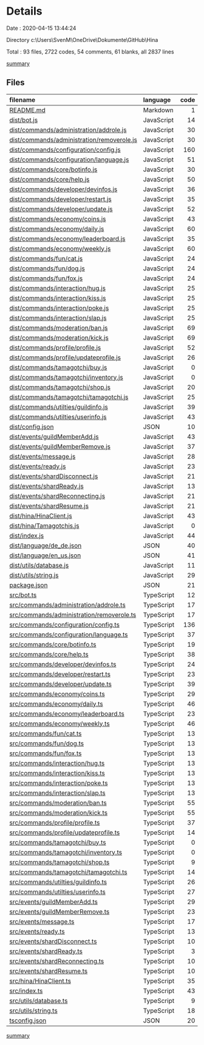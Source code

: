 # Details

Date : 2020-04-15 13:44:24

Directory c:\Users\SvenM\OneDrive\Dokumente\GitHub\Hina

Total : 93 files,  2722 codes, 54 comments, 61 blanks, all 2837 lines

[summary](results.md)

## Files
| filename | language | code | comment | blank | total |
| :--- | :--- | ---: | ---: | ---: | ---: |
| [README.md](/README.md) | Markdown | 1 | 0 | 0 | 1 |
| [dist/bot.js](/dist/bot.js) | JavaScript | 14 | 1 | 0 | 15 |
| [dist/commands/administration/addrole.js](/dist/commands/administration/addrole.js) | JavaScript | 30 | 1 | 0 | 31 |
| [dist/commands/administration/removerole.js](/dist/commands/administration/removerole.js) | JavaScript | 30 | 1 | 0 | 31 |
| [dist/commands/configuration/config.js](/dist/commands/configuration/config.js) | JavaScript | 160 | 1 | 0 | 161 |
| [dist/commands/configuration/language.js](/dist/commands/configuration/language.js) | JavaScript | 51 | 1 | 0 | 52 |
| [dist/commands/core/botinfo.js](/dist/commands/core/botinfo.js) | JavaScript | 30 | 1 | 0 | 31 |
| [dist/commands/core/help.js](/dist/commands/core/help.js) | JavaScript | 50 | 1 | 0 | 51 |
| [dist/commands/developer/devinfos.js](/dist/commands/developer/devinfos.js) | JavaScript | 36 | 1 | 0 | 37 |
| [dist/commands/developer/restart.js](/dist/commands/developer/restart.js) | JavaScript | 35 | 1 | 0 | 36 |
| [dist/commands/developer/update.js](/dist/commands/developer/update.js) | JavaScript | 52 | 1 | 0 | 53 |
| [dist/commands/economy/coins.js](/dist/commands/economy/coins.js) | JavaScript | 43 | 1 | 0 | 44 |
| [dist/commands/economy/daily.js](/dist/commands/economy/daily.js) | JavaScript | 60 | 1 | 0 | 61 |
| [dist/commands/economy/leaderboard.js](/dist/commands/economy/leaderboard.js) | JavaScript | 35 | 1 | 0 | 36 |
| [dist/commands/economy/weekly.js](/dist/commands/economy/weekly.js) | JavaScript | 60 | 1 | 0 | 61 |
| [dist/commands/fun/cat.js](/dist/commands/fun/cat.js) | JavaScript | 24 | 1 | 0 | 25 |
| [dist/commands/fun/dog.js](/dist/commands/fun/dog.js) | JavaScript | 24 | 1 | 0 | 25 |
| [dist/commands/fun/fox.js](/dist/commands/fun/fox.js) | JavaScript | 24 | 1 | 0 | 25 |
| [dist/commands/interaction/hug.js](/dist/commands/interaction/hug.js) | JavaScript | 25 | 1 | 0 | 26 |
| [dist/commands/interaction/kiss.js](/dist/commands/interaction/kiss.js) | JavaScript | 25 | 1 | 0 | 26 |
| [dist/commands/interaction/poke.js](/dist/commands/interaction/poke.js) | JavaScript | 25 | 1 | 0 | 26 |
| [dist/commands/interaction/slap.js](/dist/commands/interaction/slap.js) | JavaScript | 25 | 1 | 0 | 26 |
| [dist/commands/moderation/ban.js](/dist/commands/moderation/ban.js) | JavaScript | 69 | 1 | 0 | 70 |
| [dist/commands/moderation/kick.js](/dist/commands/moderation/kick.js) | JavaScript | 69 | 1 | 0 | 70 |
| [dist/commands/profile/profile.js](/dist/commands/profile/profile.js) | JavaScript | 52 | 1 | 0 | 53 |
| [dist/commands/profile/updateprofile.js](/dist/commands/profile/updateprofile.js) | JavaScript | 26 | 1 | 0 | 27 |
| [dist/commands/tamagotchi/buy.js](/dist/commands/tamagotchi/buy.js) | JavaScript | 0 | 1 | 0 | 1 |
| [dist/commands/tamagotchi/inventory.js](/dist/commands/tamagotchi/inventory.js) | JavaScript | 0 | 1 | 0 | 1 |
| [dist/commands/tamagotchi/shop.js](/dist/commands/tamagotchi/shop.js) | JavaScript | 20 | 1 | 0 | 21 |
| [dist/commands/tamagotchi/tamagotchi.js](/dist/commands/tamagotchi/tamagotchi.js) | JavaScript | 25 | 1 | 0 | 26 |
| [dist/commands/utilties/guildinfo.js](/dist/commands/utilties/guildinfo.js) | JavaScript | 39 | 1 | 0 | 40 |
| [dist/commands/utilties/userinfo.js](/dist/commands/utilties/userinfo.js) | JavaScript | 43 | 1 | 0 | 44 |
| [dist/config.json](/dist/config.json) | JSON | 10 | 0 | 0 | 10 |
| [dist/events/guildMemberAdd.js](/dist/events/guildMemberAdd.js) | JavaScript | 43 | 1 | 0 | 44 |
| [dist/events/guildMemberRemove.js](/dist/events/guildMemberRemove.js) | JavaScript | 37 | 1 | 0 | 38 |
| [dist/events/message.js](/dist/events/message.js) | JavaScript | 28 | 1 | 0 | 29 |
| [dist/events/ready.js](/dist/events/ready.js) | JavaScript | 23 | 1 | 0 | 24 |
| [dist/events/shardDisconnect.js](/dist/events/shardDisconnect.js) | JavaScript | 21 | 1 | 0 | 22 |
| [dist/events/shardReady.js](/dist/events/shardReady.js) | JavaScript | 13 | 1 | 0 | 14 |
| [dist/events/shardReconnecting.js](/dist/events/shardReconnecting.js) | JavaScript | 21 | 1 | 0 | 22 |
| [dist/events/shardResume.js](/dist/events/shardResume.js) | JavaScript | 21 | 1 | 0 | 22 |
| [dist/hina/HinaClient.js](/dist/hina/HinaClient.js) | JavaScript | 43 | 1 | 0 | 44 |
| [dist/hina/Tamagotchis.js](/dist/hina/Tamagotchis.js) | JavaScript | 0 | 1 | 0 | 1 |
| [dist/index.js](/dist/index.js) | JavaScript | 44 | 1 | 0 | 45 |
| [dist/language/de_de.json](/dist/language/de_de.json) | JSON | 40 | 0 | 0 | 40 |
| [dist/language/en_us.json](/dist/language/en_us.json) | JSON | 41 | 0 | 0 | 41 |
| [dist/utils/database.js](/dist/utils/database.js) | JavaScript | 11 | 1 | 0 | 12 |
| [dist/utils/string.js](/dist/utils/string.js) | JavaScript | 29 | 1 | 0 | 30 |
| [package.json](/package.json) | JSON | 21 | 0 | 1 | 22 |
| [src/bot.ts](/src/bot.ts) | TypeScript | 12 | 0 | 7 | 19 |
| [src/commands/administration/addrole.ts](/src/commands/administration/addrole.ts) | TypeScript | 17 | 0 | 0 | 17 |
| [src/commands/administration/removerole.ts](/src/commands/administration/removerole.ts) | TypeScript | 17 | 0 | 0 | 17 |
| [src/commands/configuration/config.ts](/src/commands/configuration/config.ts) | TypeScript | 136 | 0 | 8 | 144 |
| [src/commands/configuration/language.ts](/src/commands/configuration/language.ts) | TypeScript | 37 | 0 | 0 | 37 |
| [src/commands/core/botinfo.ts](/src/commands/core/botinfo.ts) | TypeScript | 19 | 0 | 1 | 20 |
| [src/commands/core/help.ts](/src/commands/core/help.ts) | TypeScript | 38 | 3 | 0 | 41 |
| [src/commands/developer/devinfos.ts](/src/commands/developer/devinfos.ts) | TypeScript | 24 | 0 | 1 | 25 |
| [src/commands/developer/restart.ts](/src/commands/developer/restart.ts) | TypeScript | 23 | 0 | 0 | 23 |
| [src/commands/developer/update.ts](/src/commands/developer/update.ts) | TypeScript | 39 | 0 | 0 | 39 |
| [src/commands/economy/coins.ts](/src/commands/economy/coins.ts) | TypeScript | 29 | 0 | 1 | 30 |
| [src/commands/economy/daily.ts](/src/commands/economy/daily.ts) | TypeScript | 46 | 0 | 5 | 51 |
| [src/commands/economy/leaderboard.ts](/src/commands/economy/leaderboard.ts) | TypeScript | 23 | 0 | 1 | 24 |
| [src/commands/economy/weekly.ts](/src/commands/economy/weekly.ts) | TypeScript | 46 | 0 | 5 | 51 |
| [src/commands/fun/cat.ts](/src/commands/fun/cat.ts) | TypeScript | 13 | 0 | 1 | 14 |
| [src/commands/fun/dog.ts](/src/commands/fun/dog.ts) | TypeScript | 13 | 0 | 2 | 15 |
| [src/commands/fun/fox.ts](/src/commands/fun/fox.ts) | TypeScript | 13 | 0 | 1 | 14 |
| [src/commands/interaction/hug.ts](/src/commands/interaction/hug.ts) | TypeScript | 13 | 0 | 1 | 14 |
| [src/commands/interaction/kiss.ts](/src/commands/interaction/kiss.ts) | TypeScript | 13 | 0 | 1 | 14 |
| [src/commands/interaction/poke.ts](/src/commands/interaction/poke.ts) | TypeScript | 13 | 0 | 1 | 14 |
| [src/commands/interaction/slap.ts](/src/commands/interaction/slap.ts) | TypeScript | 13 | 0 | 1 | 14 |
| [src/commands/moderation/ban.ts](/src/commands/moderation/ban.ts) | TypeScript | 55 | 0 | 1 | 56 |
| [src/commands/moderation/kick.ts](/src/commands/moderation/kick.ts) | TypeScript | 55 | 0 | 1 | 56 |
| [src/commands/profile/profile.ts](/src/commands/profile/profile.ts) | TypeScript | 37 | 0 | 0 | 37 |
| [src/commands/profile/updateprofile.ts](/src/commands/profile/updateprofile.ts) | TypeScript | 14 | 0 | 1 | 15 |
| [src/commands/tamagotchi/buy.ts](/src/commands/tamagotchi/buy.ts) | TypeScript | 0 | 0 | 1 | 1 |
| [src/commands/tamagotchi/inventory.ts](/src/commands/tamagotchi/inventory.ts) | TypeScript | 0 | 0 | 1 | 1 |
| [src/commands/tamagotchi/shop.ts](/src/commands/tamagotchi/shop.ts) | TypeScript | 9 | 0 | 0 | 9 |
| [src/commands/tamagotchi/tamagotchi.ts](/src/commands/tamagotchi/tamagotchi.ts) | TypeScript | 14 | 0 | 0 | 14 |
| [src/commands/utilties/guildinfo.ts](/src/commands/utilties/guildinfo.ts) | TypeScript | 26 | 0 | 0 | 26 |
| [src/commands/utilties/userinfo.ts](/src/commands/utilties/userinfo.ts) | TypeScript | 27 | 0 | 2 | 29 |
| [src/events/guildMemberAdd.ts](/src/events/guildMemberAdd.ts) | TypeScript | 29 | 0 | 0 | 29 |
| [src/events/guildMemberRemove.ts](/src/events/guildMemberRemove.ts) | TypeScript | 23 | 0 | 0 | 23 |
| [src/events/message.ts](/src/events/message.ts) | TypeScript | 17 | 0 | 5 | 22 |
| [src/events/ready.ts](/src/events/ready.ts) | TypeScript | 13 | 0 | 0 | 13 |
| [src/events/shardDisconnect.ts](/src/events/shardDisconnect.ts) | TypeScript | 10 | 0 | 0 | 10 |
| [src/events/shardReady.ts](/src/events/shardReady.ts) | TypeScript | 3 | 7 | 0 | 10 |
| [src/events/shardReconnecting.ts](/src/events/shardReconnecting.ts) | TypeScript | 10 | 0 | 0 | 10 |
| [src/events/shardResume.ts](/src/events/shardResume.ts) | TypeScript | 10 | 0 | 0 | 10 |
| [src/hina/HinaClient.ts](/src/hina/HinaClient.ts) | TypeScript | 35 | 0 | 4 | 39 |
| [src/index.ts](/src/index.ts) | TypeScript | 43 | 0 | 6 | 49 |
| [src/utils/database.ts](/src/utils/database.ts) | TypeScript | 9 | 0 | 0 | 9 |
| [src/utils/string.ts](/src/utils/string.ts) | TypeScript | 18 | 0 | 0 | 18 |
| [tsconfig.json](/tsconfig.json) | JSON | 20 | 0 | 1 | 21 |

[summary](results.md)